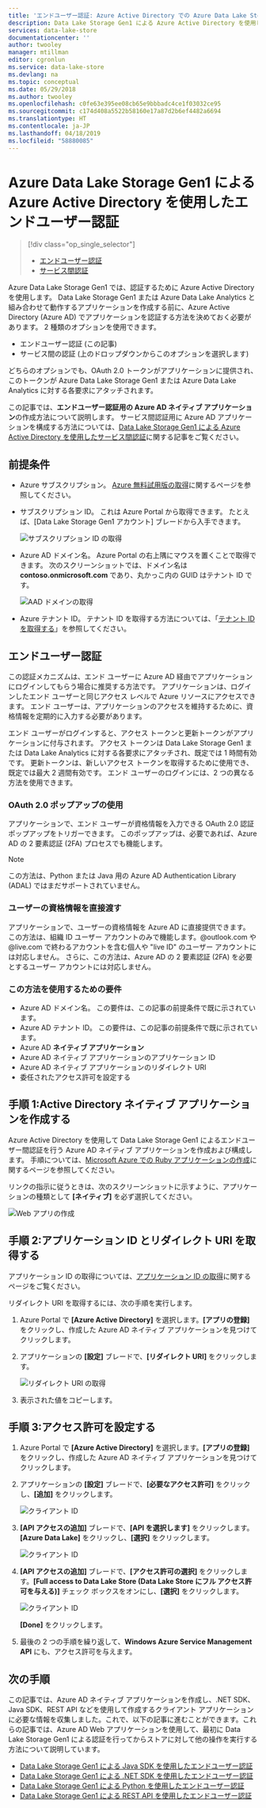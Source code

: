 ```yaml
---
title: 'エンドユーザー認証: Azure Active Directory での Azure Data Lake Storage Gen1 の認証 | Microsoft Docs'
description: Data Lake Storage Gen1 による Azure Active Directory を使用したエンドユーザー認証を行う方法について説明します
services: data-lake-store
documentationcenter: ''
author: twooley
manager: mtillman
editor: cgronlun
ms.service: data-lake-store
ms.devlang: na
ms.topic: conceptual
ms.date: 05/29/2018
ms.author: twooley
ms.openlocfilehash: c0fe63e395ee08cb65e9bbbadc4ce1f03032ce95
ms.sourcegitcommit: c174d408a5522b58160e17a87d2b6ef4482a6694
ms.translationtype: HT
ms.contentlocale: ja-JP
ms.lasthandoff: 04/18/2019
ms.locfileid: "58880085"
---
```

# <a name="end-user-authentication-with-azure-data-lake-storage-gen1-using-azure-active-directory"></a>Azure Data Lake Storage Gen1 による Azure Active Directory を使用したエンドユーザー認証
> [!div class="op_single_selector"]
> * [エンドユーザー認証](data-lake-store-end-user-authenticate-using-active-directory.md)
> * [サービス間認証](data-lake-store-service-to-service-authenticate-using-active-directory.md)
> 
> 

Azure Data Lake Storage Gen1 では、認証するために Azure Active Directory を使用します。 Data Lake Storage Gen1 または Azure Data Lake Analytics と組み合わせて動作するアプリケーションを作成する前に、Azure Active Directory (Azure AD) でアプリケーションを認証する方法を決めておく必要があります。 2 種類のオプションを使用できます。

* エンドユーザー認証 (この記事)
* サービス間の認証 (上のドロップダウンからこのオプションを選択します)

どちらのオプションでも、OAuth 2.0 トークンがアプリケーションに提供され、このトークンが Azure Data Lake Storage Gen1 または Azure Data Lake Analytics に対する各要求にアタッチされます。

この記事では、**エンドユーザー認証用の Azure AD ネイティブ アプリケーション**の作成方法について説明します。 サービス間認証用に Azure AD アプリケーションを構成する方法については、[Data Lake Storage Gen1 による Azure Active Directory を使用したサービス間認証](data-lake-store-authenticate-using-active-directory.md)に関する記事をご覧ください。

## <a name="prerequisites"></a>前提条件
* Azure サブスクリプション。 [Azure 無料試用版の取得](https://azure.microsoft.com/pricing/free-trial/)に関するページを参照してください。

* サブスクリプション ID。 これは Azure Portal から取得できます。 たとえば、[Data Lake Storage Gen1 アカウント] ブレードから入手できます。
  
    ![サブスクリプション ID の取得](./media/data-lake-store-end-user-authenticate-using-active-directory/get-subscription-id.png)

* Azure AD ドメイン名。 Azure Portal の右上隅にマウスを置くことで取得できます。 次のスクリーンショットでは、ドメイン名は **contoso.onmicrosoft.com** であり、丸かっこ内の GUID はテナント ID です。 
  
    ![AAD ドメインの取得](./media/data-lake-store-end-user-authenticate-using-active-directory/get-aad-domain.png)

* Azure テナント ID。 テナント ID を取得する方法については、「[テナント ID を取得する](../active-directory/develop/howto-create-service-principal-portal.md#get-tenant-id)」を参照してください。

## <a name="end-user-authentication"></a>エンドユーザー認証
この認証メカニズムは、エンド ユーザーに Azure AD 経由でアプリケーションにログインしてもらう場合に推奨する方法です。 アプリケーションは、ログインしたエンド ユーザーと同じアクセス レベルで Azure リソースにアクセスできます。 エンド ユーザーは、アプリケーションのアクセスを維持するために、資格情報を定期的に入力する必要があります。

エンド ユーザーがログインすると、アクセス トークンと更新トークンがアプリケーションに付与されます。 アクセス トークンは Data Lake Storage Gen1 または Data Lake Analytics に対する各要求にアタッチされ、既定では 1 時間有効です。 更新トークンは、新しいアクセス トークンを取得するために使用でき、既定では最大 2 週間有効です。 エンド ユーザーのログインには、2 つの異なる方法を使用できます。

### <a name="using-the-oauth-20-pop-up"></a>OAuth 2.0 ポップアップの使用
アプリケーションで、エンド ユーザーが資格情報を入力できる OAuth 2.0 認証ポップアップをトリガーできます。 このポップアップは、必要であれば、Azure AD の 2 要素認証 (2FA) プロセスでも機能します。 

> [!NOTE]
> この方法は、Python または Java 用の Azure AD Authentication Library (ADAL) ではまだサポートされていません。
> 
> 

### <a name="directly-passing-in-user-credentials"></a>ユーザーの資格情報を直接渡す
アプリケーションで、ユーザーの資格情報を Azure AD に直接提供できます。 この方法は、組織 ID ユーザー アカウントのみで機能します。@outlook.com や @live.com で終わるアカウントを含む個人や "live ID" のユーザー アカウントには対応しません。 さらに、この方法は、Azure AD の 2 要素認証 (2FA) を必要とするユーザー アカウントには対応しません。

### <a name="what-do-i-need-for-this-approach"></a>この方法を使用するための要件
* Azure AD ドメイン名。 この要件は、この記事の前提条件で既に示されています。
* Azure AD テナント ID。 この要件は、この記事の前提条件で既に示されています。
* Azure AD **ネイティブ アプリケーション**
* Azure AD ネイティブ アプリケーションのアプリケーション ID
* Azure AD ネイティブ アプリケーションのリダイレクト URI
* 委任されたアクセス許可を設定する


## <a name="step-1-create-an-active-directory-native-application"></a>手順 1:Active Directory ネイティブ アプリケーションを作成する

Azure Active Directory を使用して Data Lake Storage Gen1 によるエンドユーザー間認証を行う Azure AD ネイティブ アプリケーションを作成および構成します。 手順については、[Microsoft Azure での Ruby アプリケーションの作成](../active-directory/develop/howto-create-service-principal-portal.md)に関するページを参照してください。

リンクの指示に従うときは、次のスクリーンショットに示すように、アプリケーションの種類として **[ネイティブ]** を必ず選択してください。

![Web アプリの作成](./media/data-lake-store-end-user-authenticate-using-active-directory/azure-active-directory-create-native-app.png "ネイティブ アプリの作成")

## <a name="step-2-get-application-id-and-redirect-uri"></a>手順 2:アプリケーション ID とリダイレクト URI を取得する

アプリケーション ID の取得については、[アプリケーション ID の取得](../active-directory/develop/howto-create-service-principal-portal.md#get-application-id-and-authentication-key)に関するページをご覧ください。

リダイレクト URI を取得するには、次の手順を実行します。

1. Azure Portal で **[Azure Active Directory]** を選択します。**[アプリの登録]** をクリックし、作成した Azure AD ネイティブ アプリケーションを見つけてクリックします。

2. アプリケーションの **[設定]** ブレードで、**[リダイレクト URI]** をクリックします。

    ![リダイレクト URI の取得](./media/data-lake-store-end-user-authenticate-using-active-directory/azure-active-directory-redirect-uri.png)

3. 表示された値をコピーします。


## <a name="step-3-set-permissions"></a>手順 3:アクセス許可を設定する

1. Azure Portal で **[Azure Active Directory]** を選択します。**[アプリの登録]** をクリックし、作成した Azure AD ネイティブ アプリケーションを見つけてクリックします。

2. アプリケーションの **[設定]** ブレードで、**[必要なアクセス許可]** をクリックし、**[追加]** をクリックします。

    ![クライアント ID](./media/data-lake-store-end-user-authenticate-using-active-directory/aad-end-user-auth-set-permission-1.png)

3. **[API アクセスの追加]** ブレードで、**[API を選択します]** をクリックします。**[Azure Data Lake]** をクリックし、**[選択]** をクリックします。

    ![クライアント ID](./media/data-lake-store-end-user-authenticate-using-active-directory/aad-end-user-auth-set-permission-2.png)
 
4.  **[API アクセスの追加]** ブレードで、**[アクセス許可の選択]** をクリックします。**[Full access to Data Lake Store (Data Lake Store にフル アクセス許可を与える)]** チェック ボックスをオンにし、**[選択]** をクリックします。

    ![クライアント ID](./media/data-lake-store-end-user-authenticate-using-active-directory/aad-end-user-auth-set-permission-3.png)

    **[Done]** をクリックします。

5. 最後の 2 つの手順を繰り返して、**Windows Azure Service Management API** にも、アクセス許可を与えます。
   
## <a name="next-steps"></a>次の手順
この記事では、Azure AD ネイティブ アプリケーションを作成し、.NET SDK、Java SDK、REST API などを使用して作成するクライアント アプリケーションに必要な情報を収集しました。これで、以下の記事に進むことができます。これらの記事では、Azure AD Web アプリケーションを使用して、最初に Data Lake Storage Gen1 による認証を行ってからストアに対して他の操作を実行する方法について説明しています。

* [Data Lake Storage Gen1 による Java SDK を使用したエンドユーザー認証](data-lake-store-end-user-authenticate-java-sdk.md)
* [Data Lake Storage Gen1 による .NET SDK を使用したエンドユーザー認証](data-lake-store-end-user-authenticate-net-sdk.md)
* [Data Lake Storage Gen1 による Python を使用したエンドユーザー認証](data-lake-store-end-user-authenticate-python.md)
* [Data Lake Storage Gen1 による REST API を使用したエンドユーザー認証](data-lake-store-end-user-authenticate-rest-api.md)

